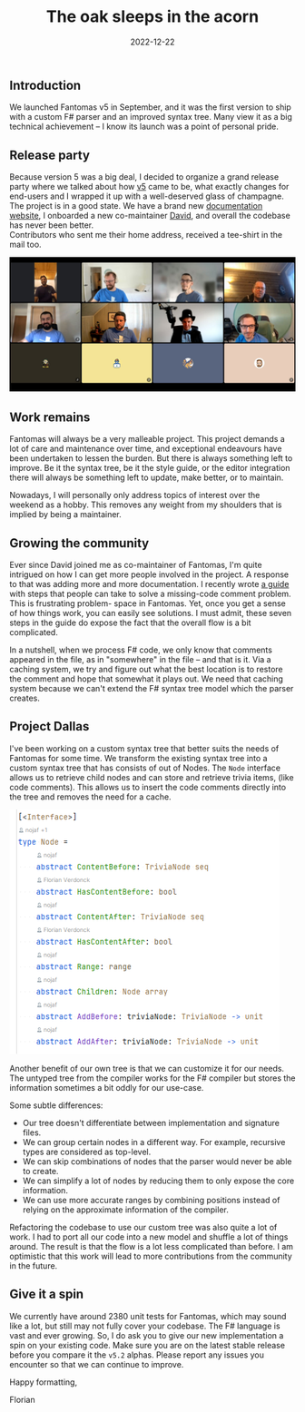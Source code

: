 ﻿---
path: "2022/12/22/the-oak-sleeps-in-the-acorn/"
date: "2022-12-22"
title: "The oak sleeps in the acorn"
tags: ["open-source", "fsharp", "fantomas", "tooling"]
cover: "./blog.nojaf.com-the-oak-sleeps-in-the-acorn.jpg"
backgroundPosition: "initial"
---

## Introduction

We launched Fantomas v5 in September, and it was the first version to ship with a custom F# parser and an improved syntax tree.
Many view it as a big technical achievement – I know its launch was a point of personal pride.

## Release party

Because version 5 was a big deal, I decided to organize a grand release party where we talked about how [v5](https://github.com/fsprojects/fantomas/releases/tag/v5.0.0) came to be,
what exactly changes for end-users and I wrapped it up with a well-deserved glass of champagne. The project is in a good state. We have a brand new [documentation website](https://fsprojects.github.io/fantomas/docs/index.html), I onboarded a new co-maintainer [David](https://github.com/dawedawe), and overall the codebase has never been better.  
Contributors who sent me their home address, received a tee-shirt in the mail too.

![Fantomas release party](./fantomas-release-party.jpg)

## Work remains

Fantomas will always be a very malleable project. This project demands a lot of care and maintenance over time, and exceptional endeavours have been undertaken to lessen the burden.
But there is always something left to improve. Be it the syntax tree, be it the style guide, or the editor integration there will always be something left to update, make better, or to maintain.

Nowadays, I will personally only address topics of interest over the weekend as a hobby. This removes any weight from my shoulders that is implied by being a maintainer.

## Growing the community

Ever since David joined me as co-maintainer of Fantomas, I'm quite intrigued on how I can get more people involved in the project.
A response to that was adding more and more documentation. I recently wrote [a guide](https://fsprojects.github.io/fantomas/docs/contributors/The%20Missing%20Comment.html) with steps that people can take to solve a missing-code comment problem.
This is frustrating problem- space in Fantomas. Yet, once you get a sense of how things work, you can easily see solutions. I must admit, these seven steps in the guide do expose the fact that the overall flow is a bit complicated.

In a nutshell, when we process F# code, we only know that comments appeared in the file, as in "somewhere" in the file – and that is it.
Via a caching system, we try and figure out what the best location is to restore the comment and hope that somewhat it plays out.
We need that caching system because we can't extend the F# syntax tree model which the parser creates.

## Project Dallas

I've been working on a custom syntax tree that better suits the needs of Fantomas for some time.
We transform the existing syntax tree into a custom syntax tree that has consists of out of Nodes. The `Node` interface allows us to retrieve child nodes and can store and retrieve trivia items, (like code comments).
This allows us to insert the code comments directly into the tree and removes the need for a cache.

![Node interface](./Node.png)

Another benefit of our own tree is that we can customize it for our needs. The untyped tree from the compiler works for the F# compiler but stores the information sometimes a bit oddly for our use-case.

Some subtle differences:

- Our tree doesn't differentiate between implementation and signature files.
- We can group certain nodes in a different way. For example, recursive types are considered as top-level.
- We can skip combinations of nodes that the parser would never be able to create.
- We can simplify a lot of nodes by reducing them to only expose the core information.
- We can use more accurate ranges by combining positions instead of relying on the approximate information of the compiler.

Refactoring the codebase to use our custom tree was also quite a lot of work. I had to port all our code into a new model and shuffle a lot of things around.
The result is that the flow is a lot less complicated than before. I am optimistic that this work will lead to more contributions from the community in the future.

## Give it a spin

We currently have around 2380 unit tests for Fantomas, which may sound like a lot, but still may not fully cover your codebase. The F# language is vast and ever growing.
So, I do ask you to give our new implementation a spin on your existing code. Make sure you are on the latest stable release before you compare it the `v5.2` alphas.
Please report any issues you encounter so that we can continue to improve.

Happy formatting,

Florian
